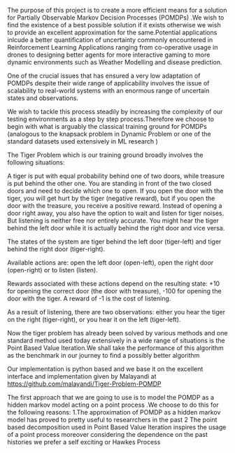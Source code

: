 
The purpose of this project is to create a more efficient means for a  solution for Partially Observable Markov Decision Processes (POMDPs) .We wish to find the existence of a best possible solution if it exists otherwise we wish to provide an excellent approximation for the same.Potential applications inlcude a better quantification of uncertainty commonly encountered in Reinforcement Learning Applications ranging from co-operative usage in drones to designing better agents for more interactive gaming to more dynamic environments such as Weather Modelling and disease prediction.


One of the crucial issues that has ensured a very low adaptation of POMDPs despite their wide range of applicability involves the issue of scalability to real-world systems with an enormous range of uncertain states and observations.

We wish to tackle this process steadily by increasing the complexity of our testing environments as a step by step process.Therefore we choose to begin with what is arguably the classical training ground for POMDPs (analogous to the knapsack problem in Dynamic Problem or one of the standard datasets used extensively in ML research )

The Tiger Problem which is our training ground broadly involves the following situations:

A tiger is put with equal probability behind one of two doors, while treasure is put behind the other one. You are standing in front of the two closed doors and need to decide which one to open. If you open the door with the tiger, you will get hurt by the tiger (negative reward), but if you open the door with the treasure, you receive a positive reward. Instead of opening a door right away, you also have the option to wait and listen for tiger noises. But listening is neither free nor entirely accurate. You might hear the tiger behind the left door while it is actually behind the right door and vice versa.

The states of the system are tiger behind the left door (tiger-left) and tiger behind the right door (tiger-right).

Available actions are: open the left door (open-left), open the right door (open-right) or to listen (listen).

Rewards associated with these actions depend on the resulting state: +10 for opening the correct door (the door with treasure), -100 for opening the door with the tiger. A reward of -1 is the cost of listening.

As a result of listening, there are two observations: either you hear the tiger on the right (tiger-right), or you hear it on the left (tiger-left). 

Now the tiger problem has already been solved by various methods and one standard method used today extensively in a wide range of situations is the Point Based Value Iteration.We shall take the performance of this algorithm as the benchmark in our journey to find a possibly better algorithm 

Our implementation is python based and we base it on the excellent  interface and implementation given by Malayandi at https://github.com/malayandi/Tiger-Problem-POMDP

The first approach that we are going to use is to model the POMDP as a hidden markov model acting on a point process .We choose to do this for the following reasons:
1.The approximation of POMDP as a hidden markov model has proved to pretty useful to researrchers in the past
2 The point based decomposition used in Point Based Value Iteration inspires the usage of a point process moreover considering the dependence on the past histories we prefer a self exciting or Hawkes Process
